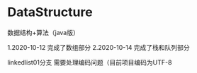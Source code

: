 # DataStructure
数据结构+算法（java版）

1.2020-10-12 完成了数组部分
2.2020-10-14 完成了栈和队列部分

linkedlist01分支  需要处理编码问题（目前项目编码为UTF-8
